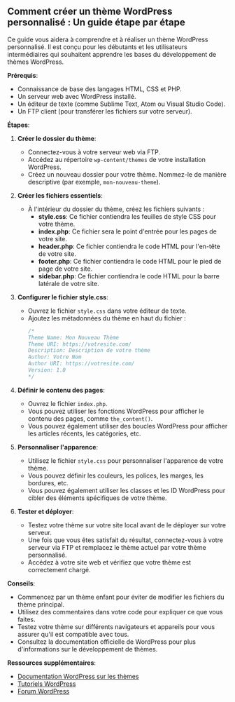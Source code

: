 ## Comment créer un thème WordPress personnalisé : Un guide étape par étape

Ce guide vous aidera à comprendre et à réaliser un thème WordPress personnalisé. Il est conçu pour les débutants et les utilisateurs intermédiaires qui souhaitent apprendre les bases du développement de thèmes WordPress.

**Prérequis**:

* Connaissance de base des langages HTML, CSS et PHP.
* Un serveur web avec WordPress installé.
* Un éditeur de texte (comme Sublime Text, Atom ou Visual Studio Code).
* Un FTP client (pour transférer les fichiers sur votre serveur).

**Étapes**:

1. **Créer le dossier du thème**:

   * Connectez-vous à votre serveur web via FTP.
   * Accédez au répertoire `wp-content/themes` de votre installation WordPress.
   * Créez un nouveau dossier pour votre thème. Nommez-le de manière descriptive (par exemple, `mon-nouveau-theme`).

2. **Créer les fichiers essentiels**:

   * À l'intérieur du dossier du thème, créez les fichiers suivants :
      * **style.css**: Ce fichier contiendra les feuilles de style CSS pour votre thème.
      * **index.php**: Ce fichier sera le point d'entrée pour les pages de votre site.
      * **header.php**: Ce fichier contiendra le code HTML pour l'en-tête de votre site.
      * **footer.php**: Ce fichier contiendra le code HTML pour le pied de page de votre site.
      * **sidebar.php**: Ce fichier contiendra le code HTML pour la barre latérale de votre site.

3. **Configurer le fichier style.css**:

   * Ouvrez le fichier `style.css` dans votre éditeur de texte.
   * Ajoutez les métadonnées du thème en haut du fichier :
     ```css
     /*
     Theme Name: Mon Nouveau Thème
     Theme URI: https://votresite.com/
     Description: Description de votre thème
     Author: Votre Nom
     Author URI: https://votresite.com/
     Version: 1.0
     */
     ```

4. **Définir le contenu des pages**:

   * Ouvrez le fichier `index.php`.
   * Vous pouvez utiliser les fonctions WordPress pour afficher le contenu des pages, comme `the_content()`.
   * Vous pouvez également utiliser des boucles WordPress pour afficher les articles récents, les catégories, etc.

5. **Personnaliser l'apparence**:

   * Utilisez le fichier `style.css` pour personnaliser l'apparence de votre thème.
   * Vous pouvez définir les couleurs, les polices, les marges, les bordures, etc.
   * Vous pouvez également utiliser les classes et les ID WordPress pour cibler des éléments spécifiques de votre thème.

6. **Tester et déployer**:

   * Testez votre thème sur votre site local avant de le déployer sur votre serveur.
   * Une fois que vous êtes satisfait du résultat, connectez-vous à votre serveur via FTP et remplacez le thème actuel par votre thème personnalisé.
   * Accédez à votre site web et vérifiez que votre thème est correctement chargé.

**Conseils**:

* Commencez par un thème enfant pour éviter de modifier les fichiers du thème principal.
* Utilisez des commentaires dans votre code pour expliquer ce que vous faites.
* Testez votre thème sur différents navigateurs et appareils pour vous assurer qu'il est compatible avec tous.
* Consultez la documentation officielle de WordPress pour plus d'informations sur le développement de thèmes.

**Ressources supplémentaires**:

* [Documentation WordPress sur les thèmes](https://developer.wordpress.org/themes/)
* [Tutoriels WordPress](https://wordpress.org/support/article/how-to-create-a-theme/)
* [Forum WordPress](https://wordpress.org/support/)




